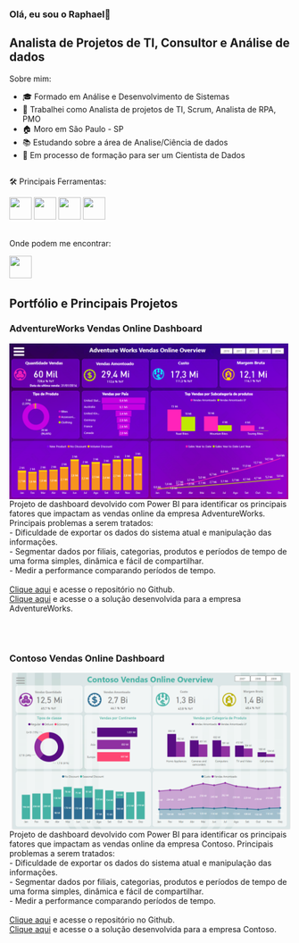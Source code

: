 ### Olá, eu sou o Raphael👋

## Analista de Projetos de TI, Consultor e Análise de dados

Sobre mim:

- 🎓 Formado em Análise e Desenvolvimento de Sistemas
- 🔭 Trabalhei como Analista de projetos de TI, Scrum, Analista de RPA, PMO
- 🏠 Moro em São Paulo - SP
- 📚 Estudando sobre a área de Analise/Ciência de dados
- 🌱 Em processo de formação para ser um Cientista de Dados

##

🛠️ Principais Ferramentas:

<div>
  <img height="40" width="40" src="https://logospng.org/download/microsoft-excel/logo-microsoft-excel-256.png">
  <img height="40" width="40" src="https://github.com/Raphaneitor/Portfolio/blob/main/linguagens/sql.png?raw=true">
  <img height="40" width="40" src="https://github.com/Raphaneitor/Portfolio/blob/main/linguagens/power%20bi.png?raw=true">
  <img height="40" width="40" src="https://github.com/Raphaneitor/Portfolio/blob/main/linguagens/python.png?raw=true">
</div>

<br>

Onde podem me encontrar:
<div>
  <a href="https://www.linkedin.com/in/raphael-lopes-53348246/">
    <img height="40" width="40" src="https://github.com/Raphaneitor/Portfolio/blob/main/social%20icons/linkedin.png?raw=true">
</a>
</div>

##
## Portfólio e Principais Projetos
### AdventureWorks Vendas Online Dashboard
<img align="left" width="500" src="https://github.com/Raphaneitor/AdventureWorksPortfolio/blob/main/imagens/AdventureWorks_neon_Dashboard_Overview.png?raw=true">
Projeto de dashboard devolvido com Power BI para identificar os principais fatores que impactam as vendas online da empresa AdventureWorks.
Principais problemas a serem tratados: <br>
- Dificuldade de exportar os dados do sistema atual e manipulação das informações.<br>
- Segmentar dados por filiais, categorias, produtos e períodos de tempo de uma forma simples, dinâmica e fácil de compartilhar.<br>
- Medir a performance comparando períodos de tempo.<br>
<br>
<a href="https://github.com/Raphaneitor/AdventureWorksPortfolio" target="_blank">Clique aqui</a> e acesse o repositório no Github.
<br>
<a href="https://app.powerbi.com/view?r=eyJrIjoiMTc0MzI1MTctYWEwZC00NmQzLTkyZmYtMGI1MmU0MzlmM2U2IiwidCI6IjNhNzMyOWQ1LWRmZmUtNDhiYS1iODE0LTU3YjAyOWFiNjcwOCJ9">Clique aqui</a> e acesse o a solução desenvolvida para a empresa AdventureWorks.

<br><br>

### Contoso Vendas Online Dashboard
<img align="right" width="500" src="https://github.com/Raphaneitor/ContosoPortolio/blob/main/imagens/Contoso_Dashboard_Overview.png?raw=true">
Projeto de dashboard devolvido com Power BI para identificar os principais fatores que impactam as vendas online da empresa Contoso.
Principais problemas a serem tratados: <br>
- Dificuldade de exportar os dados do sistema atual e manipulação das informações.<br>
- Segmentar dados por filiais, categorias, produtos e períodos de tempo de uma forma simples, dinâmica e fácil de compartilhar.<br>
- Medir a performance comparando períodos de tempo.<br>
<br>
<a href="https://github.com/Raphaneitor/ContosoPortolio/tree/main" target="_blank">Clique aqui</a> e acesse o repositório no Github.
<br>
<a href="https://app.powerbi.com/view?r=eyJrIjoiOWIwNGVhMWUtY2Y4OS00NzRjLWJkMzQtNzY5YjViNjA2Y2Q1IiwidCI6IjNhNzMyOWQ1LWRmZmUtNDhiYS1iODE0LTU3YjAyOWFiNjcwOCJ9">Clique aqui</a> e acesse o a solução desenvolvida para a empresa Contoso.



<!--
**Raphaneitor/Raphaneitor** is a ✨ _special_ ✨ repository because its `README.md` (this file) appears on your GitHub profile.

Here are some ideas to get you started:

- 🔭 I’m currently working on ...
- 🌱 I’m currently learning ...
- 👯 I’m looking to collaborate on ...
- 🤔 I’m looking for help with ...
- 💬 Ask me about ...
- 📫 How to reach me: ...
- 😄 Pronouns: ...
- ⚡ Fun fact: ...
-->
